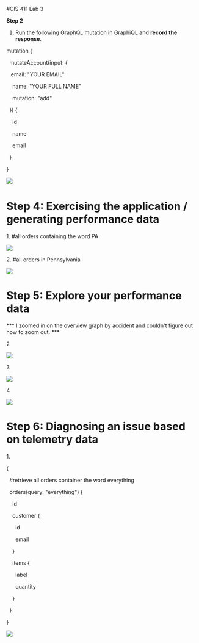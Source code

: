 #CIS 411 Lab 3

**Step 2**

1.  Run the following GraphQL mutation in GraphiQL and **record the response**.

mutation {

  mutateAccount(input: {

   email: "YOUR EMAIL"

    name: "YOUR FULL NAME"

    mutation: "add"

  }) {

    id

    name

    email

  }

}

**![](blob:https://euangoddard.github.io/b15db7d5-dbb4-4ffe-955e-ec4d0afc04cb)** 

Step 4: Exercising the application / generating performance data
================================================================

1\. #all orders containing the word PA

![](blob:https://euangoddard.github.io/13c790ee-83ef-4d0e-870b-b61d9eabd5e5)

2\. #all orders in Pennsylvania

![](blob:https://euangoddard.github.io/54eab81a-da4d-41e2-bb7e-fac639cfd1aa)

Step 5: Explore your performance data
=====================================

*** I zoomed in on the overview graph by accident and couldn't figure out how to zoom out. ***

2

![](blob:https://euangoddard.github.io/d9a8bb3e-063c-4534-8cd0-7a3f437ebbe8)

3

![](blob:https://euangoddard.github.io/19ba4e55-9357-48bc-90a2-928bad724b28)

4

![](blob:https://euangoddard.github.io/6335228a-f317-45b1-bc25-bb72bfe4e776)

Step 6: Diagnosing an issue based on telemetry data
===================================================

1.    

{

  #retrieve all orders container the word everything

  orders(query: "everything") {

    id

    customer {

      id

      email

    }

    items {

      label

      quantity

    }

  }

}

![](blob:https://euangoddard.github.io/52920b59-a4c6-4cae-bbc7-6b4374b8ec5f)
